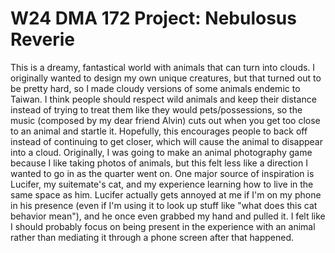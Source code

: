 # W24 DMA 172 Project: Nebulosus Reverie
This is a dreamy, fantastical world with animals that can turn into clouds. I originally wanted to design my own unique creatures, but that turned out to be pretty hard, so I made cloudy versions of some animals endemic to Taiwan. I think people should respect wild animals and keep their distance instead of trying to treat them like they would pets/possessions, so the music (composed by my dear friend Alvin) cuts out when you get too close to an animal and startle it. Hopefully, this encourages people to back off instead of continuing to get closer, which will cause the animal to disappear into a cloud. Originally, I was going to make an animal photography game because I like taking photos of animals, but this felt less like a direction I wanted to go in as the quarter went on. One major source of inspiration is Lucifer, my suitemate's cat, and my experience learning how to live in the same space as him. Lucifer actually gets annoyed at me if I'm on my phone in his presence (even if I'm using it to look up stuff like "what does this cat behavior mean"), and he once even grabbed my hand and pulled it. I felt like I should probably focus on being present in the experience with an animal rather than mediating it through a phone screen after that happened.
